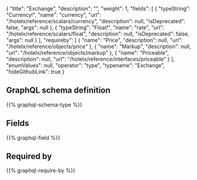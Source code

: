 {
  "title": "Exchange",
  "description": "",
  "weight": 1,
  "fields": [
    {
      "typeString": "Currency!",
      "name": "currency",
      "url": "/hotelx/reference/scalars/currency",
      "description": null,
      "isDeprecated": false,
      "args": null
    },
    {
      "typeString": "Float!",
      "name": "rate",
      "url": "/hotelx/reference/scalars/float",
      "description": null,
      "isDeprecated": false,
      "args": null
    }
  ],
  "requireby": [
    {
      "name": "Price",
      "description": null,
      "url": "/hotelx/reference/objects/price"
    },
    {
      "name": "Markup",
      "description": null,
      "url": "/hotelx/reference/objects/markup"
    },
    {
      "name": "Priceable",
      "description": null,
      "url": "/hotelx/reference/interfaces/priceable"
    }
  ],
  "enumValues": null,
  "operator": "type",
  "typename": "Exchange",
  "hideGithubLink": true
}
## GraphQL schema definition

{{% graphql-schema-type %}}

## Fields

{{% graphql-field %}}

## Required by

{{% graphql-require-by %}}
